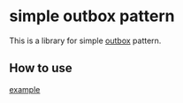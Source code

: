 # simple outbox pattern 

This is a library for simple [outbox](https://microservices.io/patterns/data/transactional-outbox.html) pattern.

## How to use

[example](https://github.com/koolay/outbox/tree/main/_example)


